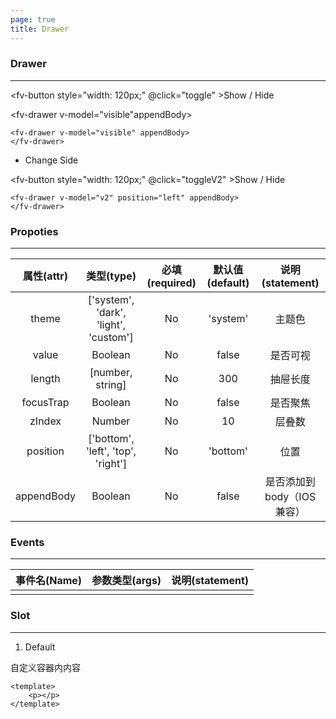 ```yaml
---
page: true
title: Drawer
---
```


<script>
  export default {

    data(){
      return {
        visible:false,
        v2: false,
        theme:0
      }
    },
    methods:{
      toggle(){
        this.visible=!this.visible;
      },
      toggleV2(){
        this.v2 = !this.v2;
      }
    }, 
    computed:{
      divStyle(){
        if (this.$theme=='light'){
          return {
            backgroundColor:'#fff',
            padding:'20px',
            color:'#000',
          }
        }else{
          return {
            backgroundColor:'#000',
            padding:'20px',
            color:'#fff',
          }
        }
      },
    }

  }
</script>

### Drawer
---

<ClientOnly>

<fv-button style="width: 120px;" @click="toggle" >Show / Hide</fv-button>

<fv-drawer v-model="visible"appendBody>
</fv-drawer>

```vue
<fv-drawer v-model="visible" appendBody>
</fv-drawer>
```

- Change Side

<fv-button  style="width: 120px;" @click="toggleV2" >Show / Hide</fv-button>

<fv-drawer :zIndex="9999" v-model="v2" position="left" appendBody>
</fv-drawer>

```vue
<fv-drawer v-model="v2" position="left" appendBody>
</fv-drawer>
```

</ClientOnly>

### Propoties

---
| 属性(attr) |              类型(type)               | 必填(required) | 默认值(default) |      说明(statement)      |
|:----------:|:-------------------------------------:|:--------------:|:---------------:|:-------------------------:|
|   theme    | ['system', 'dark', 'light', 'custom'] |       No       |    'system'     |          主题色           |
|   value    |                Boolean                |       No       |      false      |         是否可视          |
|   length   |           [number, string]            |       No       |       300       |         抽屉长度          |
| focusTrap  |                Boolean                |       No       |      false      |         是否聚焦          |
|   zIndex   |                Number                 |       No       |       10        |          层叠数           |
|  position  |  ['bottom', 'left', 'top', 'right']   |       No       |    'bottom'     |           位置            |
| appendBody |                Boolean                |       No       |      false      | 是否添加到body（IOS兼容） |

### Events

---
| 事件名(Name) | 参数类型(args) | 说明(statement) |
|:------------:|:--------------:|:---------------:|
|              |                |                 |
  
### Slot
---
1. Default

自定义容器内内容

```vue
<template>
    <p></p>
</template>
```